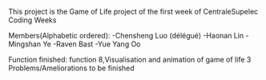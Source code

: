This project is the Game of Life project of the first week of CentraleSupelec Coding Weeks

Members(Alphabetic ordered):
-Chensheng Luo (délégué)
-Haonan Lin
-Mingshan Ye
-Raven Bast
-Yue Yang Oo

Function finished: function 8,Visualisation and animation of game of life
3 Problems/Ameliorations to be finished